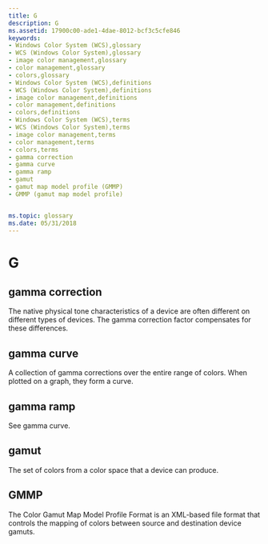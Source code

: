 ```yaml
---
title: G
description: G
ms.assetid: 17900c00-ade1-4dae-8012-bcf3c5cfe846
keywords:
- Windows Color System (WCS),glossary
- WCS (Windows Color System),glossary
- image color management,glossary
- color management,glossary
- colors,glossary
- Windows Color System (WCS),definitions
- WCS (Windows Color System),definitions
- image color management,definitions
- color management,definitions
- colors,definitions
- Windows Color System (WCS),terms
- WCS (Windows Color System),terms
- image color management,terms
- color management,terms
- colors,terms
- gamma correction
- gamma curve
- gamma ramp
- gamut
- gamut map model profile (GMMP)
- GMMP (gamut map model profile)


ms.topic: glossary
ms.date: 05/31/2018
---
```


# G

## gamma correction

The native physical tone characteristics of a device are often different on different types of devices. The gamma correction factor compensates for these differences.

## gamma curve

A collection of gamma corrections over the entire range of colors. When plotted on a graph, they form a curve.

## gamma ramp

See gamma curve.

## gamut

The set of colors from a color space that a device can produce.

## GMMP

The Color Gamut Map Model Profile Format is an XML-based file format that controls the mapping of colors between source and destination device gamuts.

 

 




